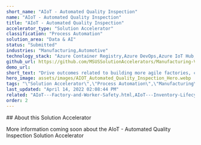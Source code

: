 ```yaml
---
short_name: "AIoT - Automated Quality Inspection"
name: "AIoT - Automated Quality Inspection"
title: "AIoT - Automated Quality Inspection"
accelerator_type: "Solution Accelerator"
classification: "Process Automation"
solution_area: "Data & AI"
status: "Submitted"
industries: "Manufacturing,Automotive"
technology_stack: "Azure Container Registry,Azure DevOps,Azure IoT Hub,Azure KeyVault,Azure Storage,Azure SQL,Cognitive Services,Power BI,Python,Docker,Azure Machine Learning"
github_url: https://github.com/MSUSSolutionAccelerators/Manufacturing-Vision-Solution-Accelerator-AMD64
demo_url: 
short_text: "Drive outcomes related to building more agile factories, creating more resilient supply chains, and transforming workforces"
hero_image: assets/images/AIOT_Automated_Quality_Inspection_Hero.webp
tags: "\"Solution Accelerator\",\"Process Automation\",\"Manufacturing\",\"Automotive\",\"Azure Container Registry\",\"Azure DevOps\",\"Azure IoT Hub\",\"Azure KeyVault\",\"Azure Storage\",\"Azure SQL\",\"Cognitive Services\",\"Power BI\",\"Python\",\"Docker\",\"Azure Machine Learning\""
last_updated: "April 14, 2022 02:08:44 PM"
related: "AIoT---Factory-and-Worker-Safety.html,AIoT---Inventory-Lifecycle-Management.html,AIoT---Predictive-Maintenance.html,Manufacturing-Vision---AMD64.html"
order: 2
---
```

​​## About this Solution Accelerator

More information coming soon about the AIoT - Automated Quality Inspection Solution Accelerator
